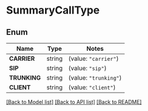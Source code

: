 # SummaryCallType

## Enum
Name | Type | Notes
------------ | ------------- | -------------
**CARRIER** | string | (value: `"carrier"`)
**SIP** | string | (value: `"sip"`)
**TRUNKING** | string | (value: `"trunking"`)
**CLIENT** | string | (value: `"client"`)


[[Back to Model list]](../README.md#documentation-for-models) [[Back to API list]](../README.md#documentation-for-api-endpoints) [[Back to README]](../README.md)


